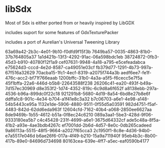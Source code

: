 # libSdx

Most of Sdx is either ported from or heavily inspired by LibGDX

includes suport for some features of GdxTexturePacker 

includes a port of Aurelian's Universal Tweening Library
 

63a69a42-2b3c-4e01-9b10-f0dfd9f15f3b
7649ba57-0035-4863-81b0-37b764805a37
1a1d421b-13f3-4292-91ac-06a598bdc1eb
38724872-0fb3-45d3-b910-40780f12f1a9
cef07631-9948-4a18-a795-e5cefeadabca
e75624d3-cccd-4e2d-8587-ca49051e03cf
fb379d77-1291-4b73-997a-67f516a32629
70acba15-1fc1-4ecf-8319-a2075f744a3b
aedf6ee7-fe1f-476c-acc2-bf71f766eaab
1200bffc-31b0-4a3a-a5f5-f6cecc5e7f5a
45f1bffa-22a6-446d-b5b8-22643588f238
26206c41-ea20-493f-b49a-7d157ec30969
d8e353f2-1d74-4352-819c-6c9d8a6f652f
a8138ebb-297a-4536-b96a-899dc0f22c18
921291b8-5680-4d19-8a54-6bd8e27b8e6f
ddffa1c8-901c-4e34-b704-a1f41e8c3a32
b7c06703-a6e1-4e98-a148-54b5443ce95a
1132e1de-5906-4880-9511-0f55d5a03591
982d4751-f5af-4483-842d-62dd6eda963f
12604cfd-7162-40b4-a068-2850ee6627aa
8de9469b-1b55-4612-b51a-0f8ec24c6210
089a3aa1-5be3-428d-9f06-9333180ea5b7
c4c45428-231f-4699-a6e1-3675d64332cf
ade5c48a-8f5a-41b2-a93e-4ae3bdb4267c
ef7001dd-2b6d-4d57-8e0c-0db265cadeed
9a86113a-5515-48f5-9664-a2027f65cca3
2c1950f1-8c8e-4d36-94b0-e7a5517e046d
b6ae26f6-017a-4f49-b210-15a9a711940f
95eb4b3c-8b00-417b-89e0-84696d734698
80163cea-639e-4ff7-a5ec-eaf0590b4177
